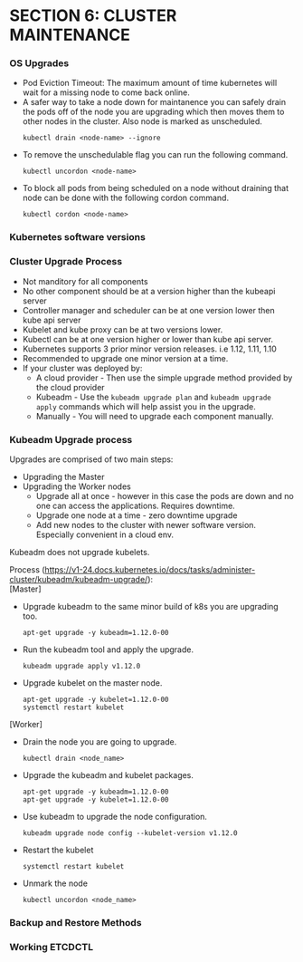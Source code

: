 # SECTION 6: CLUSTER MAINTENANCE

### OS Upgrades
* Pod Eviction Timeout: The maximum amount of time kubernetes will wait for a missing node to come back online.
* A safer way to take a node down for maintanence you can safely drain the pods off of the node you are upgrading which then moves them to other nodes in the cluster. Also node is marked as unscheduled.
  ```
  kubectl drain <node-name> --ignore
  ```
* To remove the unschedulable flag you can run the following command.
  ```
  kubectl uncordon <node-name>
  ```
* To block all pods from being scheduled on a node without draining that node can be done with the following cordon command.
  ```
  kubectl cordon <node-name>
  ```
### Kubernetes software versions

### Cluster Upgrade Process
* Not manditory for all components 
* No other component should be at a version higher than the kubeapi server
* Controller manager and scheduler can be at one version lower then kube api server
* Kubelet and kube proxy can be at two versions lower.
* Kubectl can be at one version higher or lower than kube api server.
* Kubernetes supports 3 prior minor version releases. i.e 1.12, 1.11, 1.10
* Recommended to upgrade one minor version at a time.
* If your cluster was deployed by:
  * A cloud provider - Then use the simple upgrade method provided by the cloud provider
  * Kubeadm - Use the `kubeadm upgrade plan` and `kubeadm upgrade apply` commands which will help assist you in the upgrade.
  * Manually - You will need to upgrade each component manually.

### Kubeadm Upgrade process
Upgrades are comprised of two main steps:<br />
* Upgrading the Master
* Upgrading the Worker nodes
  * Upgrade all at once - however in this case the pods are down and no one can access the applications. Requires downtime.
  * Upgrade one node at a time - zero downtime upgrade
  * Add new nodes to the cluster with newer software version. Especially convenient in a cloud env.

Kubeadm does not upgrade kubelets.

Process (https://v1-24.docs.kubernetes.io/docs/tasks/administer-cluster/kubeadm/kubeadm-upgrade/):<br />
[Master]
* Upgrade kubeadm to the same minor build of k8s you are upgrading too.
  ```
  apt-get upgrade -y kubeadm=1.12.0-00
  ```
* Run the kubeadm tool and apply the upgrade.
  ```
  kubeadm upgrade apply v1.12.0
  ```
* Upgrade kubelet on the master node.
  ```
  apt-get upgrade -y kubelet=1.12.0-00
  systemctl restart kubelet
  ```
[Worker]<br />
* Drain the node you are going to upgrade.
  ```
  kubectl drain <node_name>
  ```
* Upgrade the kubeadm and kubelet packages.
  ```
  apt-get upgrade -y kubeadm=1.12.0-00
  apt-get upgrade -y kubelet=1.12.0-00
  ```
* Use kubeadm to upgrade the node configuration.
  ```
  kubeadm upgrade node config --kubelet-version v1.12.0
  ```
* Restart the kubelet
  ```
  systemctl restart kubelet
  ```
* Unmark the node
  ```
  kubectl uncordon <node_name>
  ```

### Backup and Restore Methods

### Working ETCDCTL